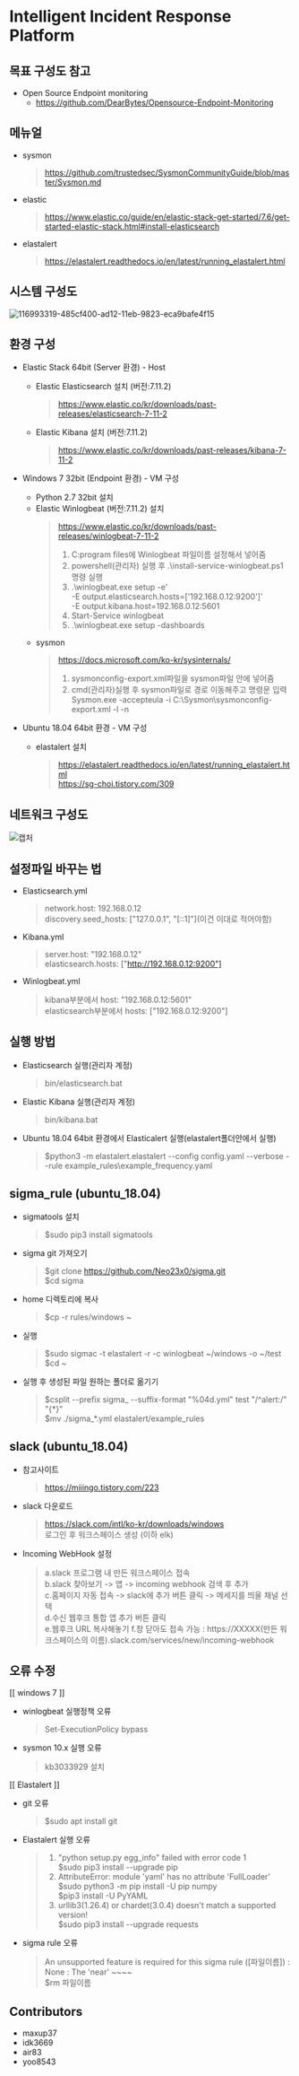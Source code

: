 # Intelligent Incident Response Platform

##  목표 구성도 참고 
* Open Source Endpoint monitoring 
  - https://github.com/DearBytes/Opensource-Endpoint-Monitoring

## 메뉴얼 

* sysmon
  > https://github.com/trustedsec/SysmonCommunityGuide/blob/master/Sysmon.md

* elastic
  > https://www.elastic.co/guide/en/elastic-stack-get-started/7.6/get-started-elastic-stack.html#install-elasticsearch

* elastalert
  > https://elastalert.readthedocs.io/en/latest/running_elastalert.html

##  시스템 구성도 

![116993319-485cf400-ad12-11eb-9823-eca9bafe4f15](https://user-images.githubusercontent.com/74276139/117798793-70a59f00-b28c-11eb-8826-a911ae27680b.jpg)

##  환경 구성    
* Elastic Stack 64bit (Server 환경) - Host
  - Elastic Elasticsearch 설치 (버전:7.11.2)
    > https://www.elastic.co/kr/downloads/past-releases/elasticsearch-7-11-2

  - Elastic Kibana 설치 (버전:7.11.2)
    > https://www.elastic.co/kr/downloads/past-releases/kibana-7-11-2

* Windows 7 32bit (Endpoint 환경) - VM 구성
  - Python 2.7 32bit 설치
  - Elastic Winlogbeat (버전:7.11.2) 설치
    > https://www.elastic.co/kr/downloads/past-releases/winlogbeat-7-11-2
    > 1. C:program files에 Winlogbeat 파일이름 설정해서 넣어줌  
    > 2. powershell(관리자) 실행 후 .\install-service-winlogbeat.ps1 명령 실행  
    > 3. .\winlogbeat.exe setup -e'  
    > -E output.elasticsearch.hosts=['192.168.0.12:9200']'  
    > -E output.kibana.host=192.168.0.12:5601  
    > 4. Start-Service winlogbeat  
    > 5. .\winlogbeat.exe setup -dashboards
  - sysmon
    > https://docs.microsoft.com/ko-kr/sysinternals/  
    > 1. sysmonconfig-export.xml파일을 sysmon파일 안에 넣어줌  
    > 2. cmd(관리자)실행 후 sysmon파일로 경로 이동해주고 명령문 입력  
    > Sysmon.exe -accepteula -i C:\Sysmon\sysmonconfig-export.xml -l -n
    
* Ubuntu 18.04 64bit 환경 - VM 구성
  - elastalert 설치
    > https://elastalert.readthedocs.io/en/latest/running_elastalert.html  
    > https://sg-choi.tistory.com/309

## 네트워크 구성도
![캡처](https://user-images.githubusercontent.com/74276139/118220434-a7f79400-b4b6-11eb-8d04-cf56464f615b.JPG)  

## 설정파일 바꾸는 법
* Elasticsearch.yml
  > network.host: 192.168.0.12  
  > discovery.seed_hosts: ["127.0.0.1", "[::1]"](이건 이대로 적어야함)
* Kibana.yml
  > server.host: "192.168.0.12"  
  > elasticsearch.hosts: ["http://192.168.0.12:9200"]  
* Winlogbeat.yml
  > kibana부분에서 host: "192.168.0.12:5601"  
  > elasticsearch부분에서 hosts: ["192.168.0.12:9200"]

##  실행 방법
* Elasticsearch 실행(관리자 계정)
  > bin/elasticsearch.bat

* Elastic Kibana 실행(관리자 계정)
  > bin/kibana.bat

* Ubuntu 18.04 64bit 환경에서 Elasticalert 실행(elastalert폴더안에서 실행)
  > $python3 -m elastalert.elastalert --config config.yaml --verbose --rule example_rules\example_frequency.yaml

## sigma_rule (ubuntu_18.04)
* sigmatools 설치
  > $sudo pip3 install sigmatools  
* sigma git 가져오기
  > $git clone https://github.com/Neo23x0/sigma.git  
  > $cd sigma  
* home 디렉토리에 복사
  > $cp -r rules/windows ~  
* 실행
  > $sudo sigmac -t elastalert -r -c winlogbeat ~/windows -o ~/test  
  > $cd ~  
* 실행 후 생성된 파일 원하는 폴더로 옮기기
  > $csplit --prefix sigma_ --suffix-format "%04d.yml" test "/^alert:/" "{\*}"  
  > $mv ./sigma_\*.yml elastalert/example_rules  

## slack (ubuntu_18.04)  
* 참고사이트
  > https://miiingo.tistory.com/223  
* slack 다운로드
  > https://slack.com/intl/ko-kr/downloads/windows  
  > 로그인 후 워크스페이스 생성 (이하 elk)  
* Incoming WebHook 설정
  > a.slack 프로그램 내 만든 워크스페이스 접속  
  > b.slack 찾아보기 -> 앱 -> incoming webhook 검색 후 추가  
  > c.홈페이지 자동 접속 -> slack에 추가 버튼 클릭 -> 메세지를 띄울 채널 선택  
  > d.수신 웹후크 통합 앱 추가 버튼 클릭  
  > e.웹후크 URL 복사해놓기
  > f.창 닫아도 접속 가능 : https://XXXXX(만든 워크스페이스의 이름).slack.com/services/new/incoming-webhook  

 ## 오류 수정 
 [[ windows 7 ]]
 * winlogbeat 실행정책 오류
   > Set-ExecutionPolicy bypass  
 * sysmon 10.x 실행 오류
   > kb3033929 설치  

[[ Elastalert ]]
 * git 오류
   > $sudo apt install git  
 * Elastalert 실행 오류
   > 1. "python setup.py egg_info" failed with error code 1  
   > $sudo pip3 install --upgrade pip  
   > 2. AttributeError: module 'yaml' has no attribute 'FullLoader'  
   > $sudo python3 -m pip install -U pip numpy  
   > $pip3 install -U PyYAML  
   > 3. urllib3(1.26.4) or chardet(3.0.4) doesn't match a supported version!  
   > $sudo pip3 install --upgrade requests  
 * sigma rule 오류
   > An unsupported feature is required for this sigma rule ([파일이름]) : None : The 'near' ~~~~  
   > $rm 파일이름
 
## Contributors
* maxup37
* idk3669
* air83
* yoo8543
